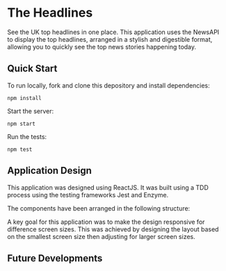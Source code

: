 # The Headlines

<Would be good to add a screenshot once completed>

See the UK top headlines in one place. This application uses the NewsAPI to display the top headlines, arranged in a stylish and digestible format, allowing you to quickly see the top news stories happening today.

## Quick Start
To run locally, fork and clone this depository and install dependencies:
```
npm install
```
Start the server:
```
npm start
```
Run the tests:
```
npm test
```

## Application Design
This application was designed using ReactJS. It was built using a TDD process using the testing frameworks Jest and Enzyme.

The components have been arranged in the following structure:
<insert component diagram>

A key goal for this application was to make the design responsive for difference screen sizes. This was achieved by designing the layout based on the smallest screen size then adjusting for larger screen sizes.

## Future Developments

